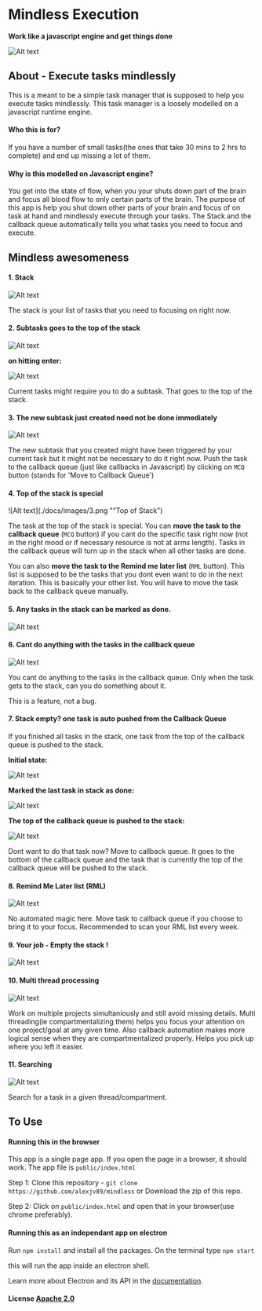 # Mindless Execution
**Work like a javascript engine and get things done**

![Alt text](./docs/images/1.png "Basic overall")

## About - Execute tasks mindlessly
This is a meant to be a simple task manager that is supposed to help you execute tasks mindlessly. This task manager is a loosely modelled on a javascript runtime engine. 


#### Who this is for? 
If you have a number of small tasks(the ones that take 30 mins to 2 hrs to complete) and end up missing a lot of them. 

#### Why is this modelled on Javascript engine?
You get into the state of flow, when you your shuts down part of the brain and focus all blood flow to only certain parts of the brain. The purpose of this app is help you shut down other parts of your brain and focus of on task at hand and mindlessly execute through your tasks. The Stack and the callback queue automatically tells you what tasks you need to focus and execute. 

## Mindless awesomeness

#### 1. Stack
![Alt text](./docs/images/2.png "Stack")

The stack is your list of tasks that you need to focusing on right now. 

#### 2. Subtasks goes to the top of the stack
![Alt text](./docs/images/4.png "Adding subtask")

**on hitting enter:**

![Alt text](./docs/images/5.png "Stack")

Current tasks might require you to do a subtask. That goes to the top of the stack. 

#### 3. The new subtask just created need not be done immediately
![Alt text](./docs/images/6.png "MCQ")

The new subtask that you created might have been triggered by your current task but it might not be necessary to do it right now. Push the task to the callback queue (just like callbacks in Javascript) by clicking on `MCQ` button (stands for 'Move to Callback Queue')

#### 4. Top of the stack is special
![Alt text](./docs/images/3.png ""Top of Stack")

The task at the top of the stack is special. You can **move the task to the callback queue** (`MCQ` button) if you cant do the specific task right now (not in the right mood or if necessary resource is not at arms length). Tasks in the callback queue will turn up in the stack when all other tasks are done. 

You can also **move the task to the Remind me later list** (`RML` button). This list is supposed to be the tasks that you dont even want to do in the next iteration. This is basically your other list. You will have to move the task back to the callback queue manually. 


#### 5. Any tasks in the stack can be marked as done.  
![Alt text](./docs/images/9.png "Mark a task as done")

#### 6. Cant do anything with the tasks in the callback queue
![Alt text](./docs/images/10.png "Do nothing with the callback queue")

You cant do anything to the tasks in the callback queue. Only when the task gets to the stack, can you do something about it.

This is a feature, not a bug. 

#### 7. Stack empty? one task is auto pushed from the Callback Queue
If you finished all tasks in the stack, one task from the top of the callback queue is pushed to the stack. 

**Initial state:**

![Alt text](./docs/images/11.png "Mark a task as done")

**Marked the last task in stack as done:**

![Alt text](./docs/images/12.png "Mark a task as done")

**The top of the callback queue is pushed to the stack:**

![Alt text](./docs/images/13.png "Mark a task as done")

Dont want to do that task now? Move to callback queue. It goes to the bottom of the callback queue and the task that is currently the top of the callback queue will be pushed to the stack. 

#### 8. Remind Me Later list (RML)
![Alt text](./docs/images/7.png "Remind me later")

No automated magic here. Move task to callback queue if you choose to bring it to your focus. Recommended to scan your RML list every week. 

#### 9. Your job - Empty the stack ! 
![Alt text](./docs/images/8.png "Empty the stack")

#### 10. Multi thread processing 
![Alt text](./docs/images/14.png "Empty the stack")

Work on multiple projects simultaniously and still avoid missing details. Multi threading(ie compartmentalizing them) helps you focus your attention on one project/goal at any given time. Also callback automation makes more logical sense when they are compartmentalized properly. Helps you pick up where you left it easier. 

#### 11. Searching 
![Alt text](./docs/images/15.png "Empty the stack")

Search for a task in a given thread/compartment.

## To Use

#### Running this in the browser
This app is a single page app. If you open the page in a browser, it should work. The app file is `public/index.html`

Step 1:
Clone this repository - `git clone https://github.com/alexjv89/mindless`
or
Download the zip of this repo. 

Step 2:
Click on `public/index.html` and open that in your browser(use chrome preferably).

#### Running this as an independant app on electron
Run `npm install` and install all the packages.
On the terminal type 
`npm start`

this will run the app inside an electron shell. 

Learn more about Electron and its API in the [documentation](http://electron.atom.io/docs/latest).

#### License [Apache 2.0](LICENSE.md)

